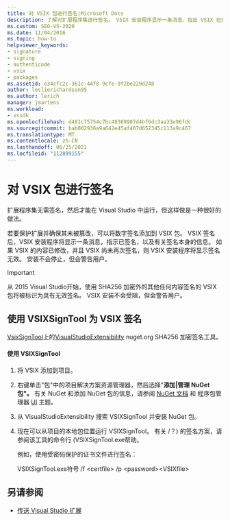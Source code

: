 ```yaml
---
title: 对 VSIX 包进行签名|Microsoft Docs
description: 了解对扩展程序集进行签名。 VSIX 安装程序显示一条消息，指出 VSIX 已签名，以及有关签名本身的信息。
ms.custom: SEO-VS-2020
ms.date: 11/04/2016
ms.topic: how-to
helpviewer_keywords:
- signature
- signing
- authenticode
- vsix
- packages
ms.assetid: e34cfc2c-361c-44f8-9cfe-9f2be229d248
author: leslierichardson95
ms.author: lerich
manager: jmartens
ms.workload:
- vssdk
ms.openlocfilehash: d481c75754c7bc49369987d4bf6dc3aa33e96fdc
ms.sourcegitcommit: bab002936a9a642e45af407d652345c113a9c467
ms.translationtype: MT
ms.contentlocale: zh-CN
ms.lasthandoff: 06/25/2021
ms.locfileid: "112899155"
---
```

# <a name="signing-vsix-packages"></a>对 VSIX 包进行签名
扩展程序集无需签名，然后才能在 Visual Studio 中运行，但这样做是一种很好的做法。

 若要保护扩展并确保其未被篡改，可以将数字签名添加到 VSIX 包。 VSIX 签名后，VSIX 安装程序将显示一条消息，指示已签名，以及有关签名本身的信息。 如果 VSIX 的内容已修改，并且 VSIX 尚未再次签名，则 VSIX 安装程序将显示签名无效。 安装不会停止，但会警告用户。

> [!IMPORTANT]
> 从 2015 Visual Studio开始，使用 SHA256 加密外的其他任何内容签名的 VSIX 包将被标识为具有无效签名。 VSIX 安装不会受阻，但会警告用户。

## <a name="signing-a-vsix-with-vsixsigntool"></a>使用 VSIXSignTool 为 VSIX 签名
 [VsixSignTool](https://www.nuget.org/packages/Microsoft.VSSDK.Vsixsigntool)上的[VisualStudioExtensibility](https://www.nuget.org/profiles/VisualStudioExtensibility) nuget.org SHA256 加密签名工具。

#### <a name="to-use-the-vsixsigntool"></a>使用 VSIXSignTool

1. 将 VSIX 添加到项目。

2. 右键单击"包"中的项目解决方案资源管理器，然后选择"**添加&#124;管理 NuGet 包"。**  有关 NuGet 和添加 NuGet 包的信息，请参阅 [NuGet 文档](/NuGet) 和 程序包管理器 [UI](/NuGet/Tools/Package-Manager-UI) 主题。

3. 从 VisualStudioExtensibility 搜索 VSIXSignTool 并安装 NuGet 包。

4. 现在可以从项目的本地包位置运行 VSIXSignTool。 有关 /？) 的签名方案，请参阅该工具的命令行 (VSIXSignTool.exe帮助。

   例如，使用受密码保护的证书文件进行签名：

   VSIXSignTool.exe符号 /f \<certfile> /p \<password>\<VSIXfile>

## <a name="see-also"></a>另请参阅
- [传送 Visual Studio 扩展](../extensibility/shipping-visual-studio-extensions.md)
